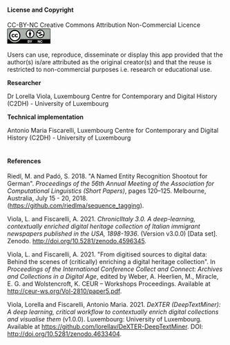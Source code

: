 
#### **License and Copyright**

CC-BY-NC Creative Commons Attribution Non-Commercial Licence
[<img src="cc_by_nc.png" alt="cc_by_nc" width="100"/>](http://creativecommons.org/licenses/by-nc/3.0/)

Users can use, reproduce, disseminate or display this app provided that the author(s) is/are attributed as
the original creator(s) and that the reuse is restricted to non-commercial purposes i.e. research or
educational use.

**Researcher**

Dr Lorella Viola, Luxembourg Centre for Contemporary and Digital History (C2DH) - University of Luxembourg

**Technical implementation**

Antonio Maria Fiscarelli, Luxembourg Centre for Contemporary and Digital History (C2DH) - University of Luxembourg  
  
#### **References**

Riedl, M. and Padó, S. 2018. "A Named Entity Recognition Shootout for German". *Proceedings of the 56th Annual Meeting of the Association for Computational Linguistics (Short Papers)*, pages 120–125. Melbourne, Australia, July 15 - 20, 2018. (https://github.com/riedlma/sequence_tagging).

Viola, L. and Fiscarelli, A. 2021. *ChroniclItaly 3.0. A deep-learning, contextually enriched digital heritage collection of Italian immigrant newspapers published in the USA, 1898-1936*. (Version v3.0.0) [Data set]. Zenodo. http://doi.org/10.5281/zenodo.4596345.

Viola, L. and Fiscarelli, A. 2021. "From digitised sources to digital data: Behind the scenes of (critically) enriching a digital heritage collection". In *Proceedings of the International Conference Collect and Connect: Archives and Collections in a Digital Age*, edited by Weber, A. Heerlien, M., Miracle, E. G. and Wolstencroft, K. CEUR – Workshops Proceedings. Available at http://ceur-ws.org/Vol-2810/paper5.pdf.

Viola, Lorella and Fiscarelli, Antonio Maria. 2021. *DeXTER (DeepTextMiner): A deep learning, critical workflow to contextually enrich digital collections and visualise them* (v1.0.0). Luxembourg: University of Luxembourg. Available at https://github.com/lorellav/DeXTER-DeepTextMiner. DOI: http://doi.org/10.5281/zenodo.4633404.


